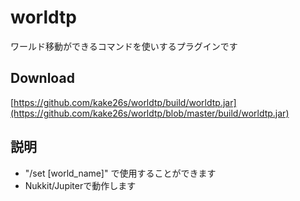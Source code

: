 # worldtp
ワールド移動ができるコマンドを使いするプラグインです

## Download
[https://github.com/kake26s/worldtp/build/worldtp.jar](https://github.com/kake26s/worldtp/blob/master/build/worldtp.jar)

## 説明
- "/set [world_name]" で使用することができます
- Nukkit/Jupiterで動作します